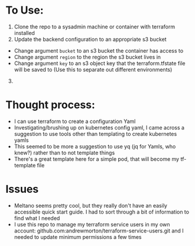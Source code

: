 # To Use:

1. Clone the repo to a sysadmin machine or container with terraform installed
2. Update the backend configuration to an appropriate s3 bucket
- Change argument `bucket` to an s3 bucket the container has access to
- Change argument `region` to the region the s3 bucket lives in
- Change argument `key` to an s3 object key that the terraform.tfstate file will be saved to (Use this to separate out different environments)
3. 

# Thought process:
- I can use terraform to create a configuration Yaml
- Investigating/brushing up on kubernetes config yaml, I came across a suggestion to use tools other than templating to create kubernetes yamls
- This seemed to be more a suggestion to use yq (jq for Yamls, who knew?) rather than to not template things
- There's a great template here for a simple pod, that will become my tf-template file


# Issues
- Meltano seems pretty cool, but they really don't have an easily accessible quick start guide. I had to sort through a bit of information to find what I needed
- I use this repo to manage my terraform service users in my own account: github.com:andrewmorton/terraform-service-users.git and I needed to update minimum permissions a few times
